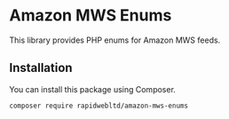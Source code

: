 # Amazon MWS Enums

This library provides PHP enums for Amazon MWS feeds.

## Installation

You can install this package using Composer.

```
composer require rapidwebltd/amazon-mws-enums
```
